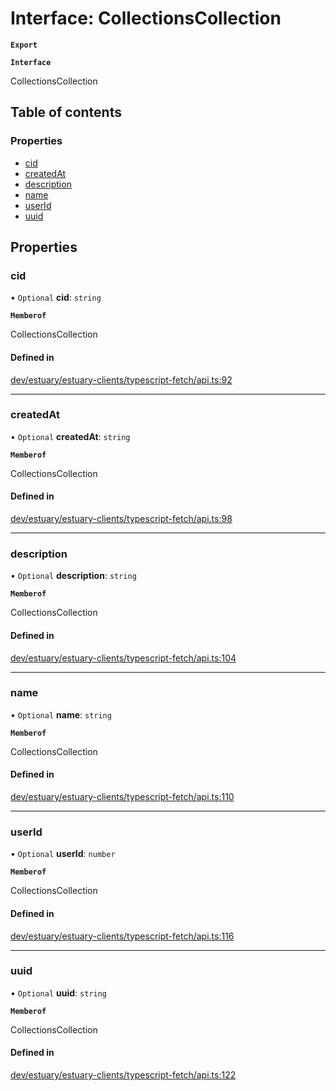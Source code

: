 # Interface: CollectionsCollection

**`Export`**

**`Interface`**

CollectionsCollection

## Table of contents

### Properties

- [cid](../wiki/CollectionsCollection#cid)
- [createdAt](../wiki/CollectionsCollection#createdat)
- [description](../wiki/CollectionsCollection#description)
- [name](../wiki/CollectionsCollection#name)
- [userId](../wiki/CollectionsCollection#userid)
- [uuid](../wiki/CollectionsCollection#uuid)

## Properties

### cid

• `Optional` **cid**: `string`

**`Memberof`**

CollectionsCollection

#### Defined in

[dev/estuary/estuary-clients/typescript-fetch/api.ts:92](https://github.com/application-research/estuary-clients/blob/8a3562b/typescript-fetch/api.ts#L92)

___

### createdAt

• `Optional` **createdAt**: `string`

**`Memberof`**

CollectionsCollection

#### Defined in

[dev/estuary/estuary-clients/typescript-fetch/api.ts:98](https://github.com/application-research/estuary-clients/blob/8a3562b/typescript-fetch/api.ts#L98)

___

### description

• `Optional` **description**: `string`

**`Memberof`**

CollectionsCollection

#### Defined in

[dev/estuary/estuary-clients/typescript-fetch/api.ts:104](https://github.com/application-research/estuary-clients/blob/8a3562b/typescript-fetch/api.ts#L104)

___

### name

• `Optional` **name**: `string`

**`Memberof`**

CollectionsCollection

#### Defined in

[dev/estuary/estuary-clients/typescript-fetch/api.ts:110](https://github.com/application-research/estuary-clients/blob/8a3562b/typescript-fetch/api.ts#L110)

___

### userId

• `Optional` **userId**: `number`

**`Memberof`**

CollectionsCollection

#### Defined in

[dev/estuary/estuary-clients/typescript-fetch/api.ts:116](https://github.com/application-research/estuary-clients/blob/8a3562b/typescript-fetch/api.ts#L116)

___

### uuid

• `Optional` **uuid**: `string`

**`Memberof`**

CollectionsCollection

#### Defined in

[dev/estuary/estuary-clients/typescript-fetch/api.ts:122](https://github.com/application-research/estuary-clients/blob/8a3562b/typescript-fetch/api.ts#L122)
